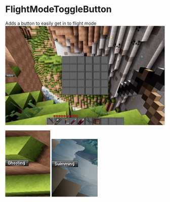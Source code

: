 FlightModeToggleButton
======================

Adds a button to easily get in to flight mode
![](/images/sample.png)

![](/images/sample2.png)
![](/images/sample3.png)

